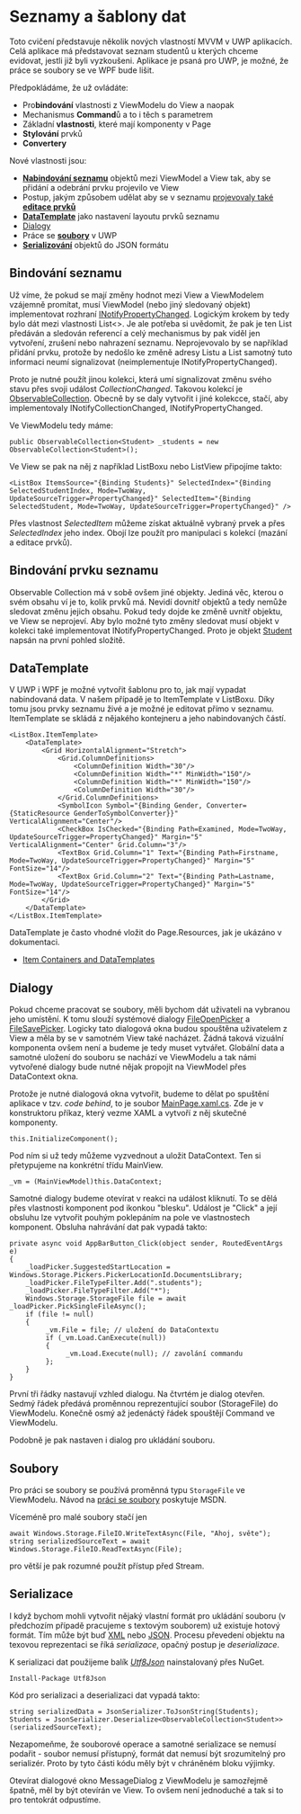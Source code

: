 # Seznamy a šablony dat

Toto cvičení představuje několik nových vlastností MVVM v UWP aplikacích. Celá aplikace má představovat seznam studentů u kterých chceme evidovat, jestli již byli vyzkoušeni.
Aplikace je psaná pro UWP, je možné, že práce se soubory se ve WPF bude lišit.

Předpokládáme, že už ovládáte:
* Pro**bindování** vlastnosti z ViewModelu do View a naopak
* Mechanismus **Command**ů a to i těch s parametrem
* Základní **vlastnosti**, které mají komponenty v Page
* **Stylování** prvků
* **Convertery**

Nové vlastnosti jsou:
* **[Nabindování seznamu](#bindovani-seznamu)** objektů mezi ViewModel a View tak, aby se přidání a odebrání prvku projevilo ve View
* Postup, jakým způsobem udělat aby se v seznamu [projevovaly také **editace prvků**](#bindování-prvku-seznamu)
* **[DataTemplate](#datatemplate)** jako nastavení layoutu prvků seznamu
* [Dialogy](#dialogy)
* Práce se **[soubory](#soubory)** v UWP
* **[Serializování](#serializace)** objektů do JSON formátu

## Bindování seznamu
Už víme, že pokud se mají změny hodnot mezi View a ViewModelem vzájemně promítat, musí ViewModel (nebo jiný sledovaný objekt) implementovat rozhraní [INotifyPropertyChanged](https://docs.microsoft.com/cs-cz/dotnet/api/system.componentmodel.inotifypropertychanged?view=netcore-3.1).
Logickým krokem by tedy bylo dát mezi vlastnosti List<>. Je ale potřeba si uvědomit, že pak je ten List předáván a sledován referencí a celý mechanismus by pak viděl jen vytvoření, zrušení nebo nahrazení seznamu. Neprojevovalo by se například přidání prvku, protože by nedošlo ke změně adresy Listu a List samotný tuto informaci neumí signalizovat (neimplementuje INotifyPropertyChanged).

Proto je nutné použít jinou kolekci, která umí signalizovat změnu svého stavu přes svoji událost *CollectionChanged*. Takovou kolekcí je [ObservableCollection<T>](https://docs.microsoft.com/cs-cz/dotnet/api/system.collections.objectmodel.observablecollection-1?view=netcore-3.1). Obecně by se daly vytvořit i jiné kolekcce, stačí, aby implementovaly INotifyCollectionChanged, INotifyPropertyChanged.

Ve ViewModelu tedy máme:
```
public ObservableCollection<Student> _students = new ObservableCollection<Student>();
```

Ve View se pak na něj z například ListBoxu nebo ListView připojíme takto:
```
<ListBox ItemsSource="{Binding Students}" SelectedIndex="{Binding SelectedStudentIndex, Mode=TwoWay, UpdateSourceTrigger=PropertyChanged}" SelectedItem="{Binding SelectedStudent, Mode=TwoWay, UpdateSourceTrigger=PropertyChanged}" />
```
Přes vlastnost *SelectedItem* můžeme získat aktuálně vybraný prvek a přes *SelectedIndex* jeho index. Obojí lze použít pro manipulaci s kolekcí (mazání a editace prvků).

## Bindování prvku seznamu
Observable Collection má v sobě ovšem jiné objekty. Jediná věc, kterou o svém obsahu ví je to, kolik prvků má. Nevidí dovnitř objektů a tedy nemůže sledovat změnu jejich obsahu.
Pokud tedy dojde ke změně uvnitř objektu, ve View se neprojeví. Aby bylo možné tyto změny sledovat musí objekt v kolekci také implementovat INotifyPropertyChanged. Proto je objekt [Student](../Model/Student.cs) napsán na první pohled složitě.

## DataTemplate
V UWP i WPF je možné vytvořit šablonu pro to, jak mají vypadat nabindovaná data. V našem případě je to ItemTemplate v ListBoxu. Díky tomu jsou prvky seznamu živé a je možné je editovat přímo v seznamu. ItemTemplate se skládá z nějakého kontejneru a jeho nabindovaných částí.

```
<ListBox.ItemTemplate>
    <DataTemplate>
        <Grid HorizontalAlignment="Stretch">
            <Grid.ColumnDefinitions>
                <ColumnDefinition Width="30"/>
                <ColumnDefinition Width="*" MinWidth="150"/>
                <ColumnDefinition Width="*" MinWidth="150"/>
                <ColumnDefinition Width="30"/>
            </Grid.ColumnDefinitions>
            <SymbolIcon Symbol="{Binding Gender, Converter={StaticResource GenderToSymbolConverter}}" VerticalAlignment="Center"/>
            <CheckBox IsChecked="{Binding Path=Examined, Mode=TwoWay, UpdateSourceTrigger=PropertyChanged}" Margin="5" VerticalAlignment="Center" Grid.Column="3"/>
            <TextBox Grid.Column="1" Text="{Binding Path=Firstname, Mode=TwoWay, UpdateSourceTrigger=PropertyChanged}" Margin="5" FontSize="14"/>
            <TextBox Grid.Column="2" Text="{Binding Path=Lastname, Mode=TwoWay, UpdateSourceTrigger=PropertyChanged}" Margin="5" FontSize="14"/>
        </Grid>
    </DataTemplate>
</ListBox.ItemTemplate>
```
DataTemplate je často vhodné vložit do Page.Resources, jak je ukázáno v dokumentaci.

* [Item Containers and DataTemplates](https://docs.microsoft.com/en-us/windows/uwp/design/controls-and-patterns/item-containers-templates)

## Dialogy
Pokud chceme pracovat se soubory, měli bychom dát uživateli na vybranou jeho umístění. K tomu slouží systémové dialogy [FileOpenPicker](https://docs.microsoft.com/en-us/uwp/api/windows.storage.pickers.fileopenpicker) a [FileSavePicker](https://docs.microsoft.com/en-us/uwp/api/windows.storage.pickers.filesavepicker). Logicky tato dialogová okna budou spouštěna uživatelem z View a měla by se v samotném View také nacházet. Žádná taková vizuální komponenta ovšem není a budeme je tedy muset vytvářet. Globální data a samotné uložení do souboru se nachází ve ViewModelu a tak námi vytvořené dialogy bude nutné nějak propojit na ViewModel přes DataContext okna.

Protože je nutné dialogová okna vytvořit, budeme to dělat po spuštění aplikace v tzv. *code behind*, to je soubor [MainPage.xaml.cs](../MainPage.xaml.cs). Zde je v konstruktoru příkaz, který vezme XAML a vytvoří z něj skutečné komponenty.
```
this.InitializeComponent();
```
Pod ním si už tedy můžeme vyzvednout a uložit DataContext. Ten si přetypujeme na konkrétní třídu MainView.
```
_vm = (MainViewModel)this.DataContext; 
```
Samotné dialogy budeme otevírat v reakci na událost kliknutí. To se dělá přes vlastnosti komponent pod ikonkou "blesku". Událost je "Click" a její obsluhu lze vytvořit pouhým poklepáním na pole ve vlastnostech komponent. Obsluha nahrávání dat pak vypadá takto:
```
private async void AppBarButton_Click(object sender, RoutedEventArgs e)
{          
    _loadPicker.SuggestedStartLocation = Windows.Storage.Pickers.PickerLocationId.DocumentsLibrary;
    _loadPicker.FileTypeFilter.Add(".students");
    _loadPicker.FileTypeFilter.Add("*");
    Windows.Storage.StorageFile file = await _loadPicker.PickSingleFileAsync();
    if (file != null)
    {
         _vm.File = file; // uložení do DataContextu
         if (_vm.Load.CanExecute(null))
         {
              _vm.Load.Execute(null); // zavolání commandu 
         };
    }
}
```
První tři řádky nastavují vzhled dialogu. Na čtvrtém je dialog otevřen. Sedmý řádek předává proměnnou reprezentující soubor (StorageFile) do ViewModelu. Konečně osmý až jedenáctý řádek spouštějí Command ve ViewModelu.

Podobně je pak nastaven i dialog pro ukládání souboru.

## Soubory

Pro práci se soubory se používá proměnná typu `StorageFile` ve ViewModelu. Návod na [práci se soubory](https://docs.microsoft.com/en-us/windows/uwp/files/quickstart-reading-and-writing-files) poskytuje MSDN. 

Víceméně pro malé soubory stačí jen 
```
await Windows.Storage.FileIO.WriteTextAsync(File, "Ahoj, světe");
string serializedSourceText = await Windows.Storage.FileIO.ReadTextAsync(File);
```
pro větší je pak rozumné použít přístup před Stream.

## Serializace
I když bychom mohli vytvořit nějaký vlastní formát pro ukládání souboru (v předchozím případě pracujeme s textovým souborem) už existuje hotový formát. Tím může být buď [XML](http://programujte.com/clanek/2007030501-xml-pro-zacatecniky-1-cast/) nebo [JSON](https://www.json.org/json-cz.html). Procesu převedení objektu na texovou reprezentaci se říká *serializace*, opačný postup je *deserializace*. 

K serializaci dat použijeme balík *[Utf8Json](https://github.com/neuecc/Utf8Json)* nainstalovaný přes NuGet.
```
Install-Package Utf8Json
```
Kód pro serializaci a deserializaci dat vypadá takto:
```
string serializedData = JsonSerializer.ToJsonString(Students);
Students = JsonSerializer.Deserialize<ObservableCollection<Student>>(serializedSourceText);
```

Nezapomeňme, že souborové operace a samotné serializace se nemusí podařit - soubor nemusí přístupný, formát dat nemusí být srozumitelný pro serializér. Proto by tyto části kódu měly být v chráněném bloku výjimky.

Otevírat dialogové okno MessageDialog z ViewModelu je samozřejmě špatně, měl by být otevírán ve View. To ovšem není jednoduché a tak si to pro tentokrát odpustíme.
